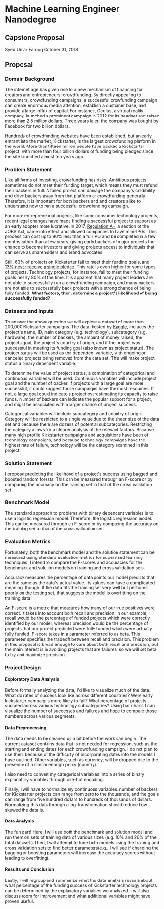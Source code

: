 # Machine Learning Engineer Nanodegree
## Capstone Proposal
Syed Umar Farooq
October 31, 2018

## Proposal

### Domain Background

The internet age has given rise to a new mechanism of financing for creators and entrepreneurs: crowdfunding. By directly appealing to consumers, crowdfunding campaigns, a successful crowfunding campaign can create enormous media attention, establish a customer base, and provide a large influx of capital. For instance, Oculus, a virtual reality company, launched a prominent campaign in 2012 for its headset and raised more than 2.5 million dollars. Three years later, the company was bought by Facebook for two billion dollars.

Hundreds of crowdfunding websites have been established, but an early entrant into the market, Kickstarter, is the largest crowdfunding platform in the world. More than fifteen million people have backed a Kickstarter project, with more than four billion dollars of funding being pledged since the site launched almost ten years ago.

### Problem Statement

Like all forms of investing, crowdfunding has risks. Ambitious projects sometimes do not meet their funding target, which means they must refund their backers in full. A failed project can damage the company's credibility and drive backers away from that platform or crowdfunding generally. Therefore, it is important for both backers and and creators alike to understand how to run a successful crowdfunding campaign.

For more entrepreneurial projects, like some consumer technology projects, recent legal changes have made finding a successful project to support as an early adopter more lucrative. In 2017, [Regulation A+](https://techcrunch.com/2015/06/19/new-rules-allow-early-adopters-to-become-early-investors/), a section of the JOBS Act, came into effect and allowed companies to have mini-IPOs. This process can cost up to 90% less than a full IPO and be completed in a few months rather than a few years, giving early backers of major projects the chance to become investors and giving projects access to individuals that can serve as shareholders and brand advocates.

Still, [63% of projects](https://www.statista.com/statistics/235405/kickstarter-project-funding-success-rate/) on Kickstarter fail to meet their funding goals, and [13% never receive a single pledge](https://www.kickstarter.com/help/stats). This rate is even higher for some types of projects. Technology projects, for instance, fail to meet their funding goals nearly 80% of the time. It is apparent that many project leaders are not able to successfully run a crowdfunding campaign, and many backers are not able to successfully back projects with a strong chance of being fully funded. **What factors, then, determine a project's likelihood of being successfully funded?**

### Datasets and Inputs

To answer the above question we will explore a dataset of more than 200,000 Kickstarter campaigns. The data, hosted by [Kaggle](https://www.kaggle.com/kemical/kickstarter-projects), includes the project's name, ID, main category (e.g. technology), subcategory (e.g. hardware). the number of backers, the amount of money raised, the projects goal, the project's country of origin, and if the project was successful in meeting its funding goal (also known as project status). The project status will be used as the dependent variable, with ongoing or canceled projects being removed from the data set. This will make project status a binary dependent variable.

To determine the value of project status, a combination of categorical and continuous variables will be used. Continuous variables will include project goal and the number of backer. If projects with a large goal are more successful, it could suggest those campaigns have the most resources. If not, a large goal could indicate a project overestimating its capacity to raise funds. Number of backers can indicate the popular support for a project, and might be associated with a larger chance of project success. 

Categorical variables will include subcategory and country of origin. Category will be restricted to a single value due to the sheer size of the data set and because there are dozens of potential subcategories. Restricting the category allows for a clearer analysis of the relevant factors. Because many high profile Kickstarter campaigns and acquisitions have been of technology campaigns, and because technology campaigns have the highest rate of failure, technology will be the category examined in this project. 

### Solution Statement

I propose predicting the likelihood of a project's success using bagged and boosted random forests. This can be measured through an F-score or by comparing the accuracy on the training set to that of the cross validation set.

### Benchmark Model

The standard approach to problems with binary dependent variables is to use a logistic regression model. Therefore, the logistic regression model. This can be measured through an F-score or by comparing the accuracy on the training set to that of the cross validation set.

### Evaluation Metrics

Fortunately, both the benchmark model and the solution statement can be measured using standard evaluation metrics for supervised learning techniques. I intend to compare the F-scores and accuracies for the benchmark and solution models on training and cross validation sets.

Accuracy measures the percentage of data points our model predicts that are the same as the data's actual value. Its values can have a complicated meaning, though. If the data fits the training set very well but performs poorly on the testing set, that suggests the model is overfitting on the training data.

An F-score is a metric that measures how many of our true positives were correct. It takes into account both recall and precision. In our example, recall would be the percentage of funded projects which were correctly identified by our model, whereas precision would be the percentage of projects that our project predicted were fully funded which were actually fully funded. F-score takes in a parameter referred to as beta. This parameter specifies the tradeoff between recall and precision. This problem in this proposal is broad enough to care about both recall and precision, but the main interest is in avoiding projects that are failures, so we will set beta to try and maximize precision.

### Project Design

#### Exploratory Data Analysis
Before formally analyzing the data, I'd like to visualize much of the data. What do rates of success look like across different countries? Were early kickstarter campaigns more likely to fail? What percentage of projects succeed across various technology subcategories? Using bar charts I can visualize the number of successes and failures and hope to compare those numbers across various segments.

#### Data Preprocessing
The data needs to be cleaned up a bit before the work can begin. The current dataset contains data that is not needed for regression, such as the starting and ending dates for each crowdfunding campaign. I do not plan to use them because of the difficulty of incorporating dates into the models I have outlined. Other variables, such as currency, will be dropped due to the presence of a similar enough proxy (country).

I also need to convert my categorical variables into a series of binary explanatory variables through one-hot encoding.

Finally, I will have to normalize my continuous variables. number of backers for Kickstarter projects can range from zero to the thousands, and the goals can range from five hundred dollars to hundreds of thousands of dollars. Normalizing this data through a log-transformation should reduce how skewed the data is.

#### Data Analysis 

The fun part! Here, I will use both the benchmark and solution model and run them on sets of training data of various sizes (e.g. 10% and 20% of the total dataset.) Then, I will attempt to tune both models using the training and cross validation sets to find better parameters(e.g., I will see if changing the bagging or boosting parameters will increase the accuracy scores without leading to overfitting). 

#### Results and Conclusion

Lastly, I will regroup and summarize what the data analysis reveals about what percentage of the funding success of Kickstarter technology projects can be determined by the explanatory variables we analyzed. I will also discuss room for improvement and what additional variables might have proven useful. 